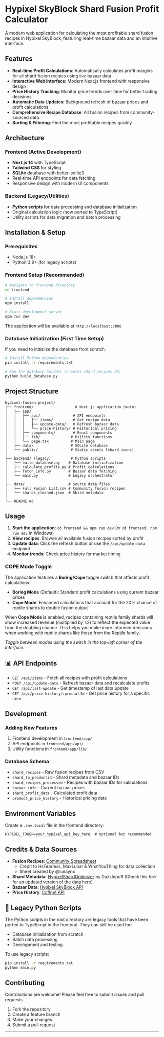 # Hypixel SkyBlock Shard Fusion Profit Calculator

A modern web application for calculating the most profitable shard fusion recipes in Hypixel SkyBlock, featuring real-time bazaar data and an intuitive interface.

## Features

- **Real-time Profit Calculations**: Automatically calculates profit margins for all shard fusion recipes using live bazaar data
- **Interactive Web Interface**: Modern Next.js frontend with responsive design
- **Price History Tracking**: Monitor price trends over time for better trading decisions
- **Automatic Data Updates**: Background refresh of bazaar prices and profit calculations
- **Comprehensive Recipe Database**: All fusion recipes from community-sourced data
- **Sorting & Filtering**: Find the most profitable recipes quickly

## Architecture

### Frontend (Active Development)

- **Next.js 14** with TypeScript
- **Tailwind CSS** for styling
- **SQLite** database with better-sqlite3
- Real-time API endpoints for data fetching
- Responsive design with modern UI components

### Backend (Legacy/Utilities)

- **Python scripts** for data processing and database initialization
- Original calculation logic (now ported to TypeScript)
- Utility scripts for data migration and batch processing

## Installation & Setup

### Prerequisites

- Node.js 18+
- Python 3.9+ (for legacy scripts)

### Frontend Setup (Recommended)

```bash
# Navigate to frontend directory
cd frontend

# Install dependencies
npm install

# Start development server
npm run dev
```

The application will be available at `http://localhost:3000`

### Database Initialization (First Time Setup)

If you need to initialize the database from scratch:

```bash
# Install Python dependencies
pip install -r requirements.txt

# Run the database builder (creates shard_recipes.db)
python build_database.py
```

## Project Structure

```
hypixel-fusion-project/
├── frontend/                   # Next.js application (main)
│   ├── app/
│   │   ├── api/               # API endpoints
│   │   │   ├── items/         # Get recipe data
│   │   │   ├── update-data/   # Refresh bazaar data
│   │   │   └── price-history/ # Historical pricing
│   │   ├── components/        # React components
│   │   ├── lib/              # Utility functions
│   │   └── page.tsx          # Main page
│   ├── data/                 # SQLite database
│   └── public/               # Static assets (shard icons)
│
├── backend/ (legacy)         # Python scripts
│   ├── build_database.py    # Database initialization
│   ├── calculate_profits.py # Profit calculations
│   ├── fetch_info.py        # Bazaar data fetching
│   └── main.py              # Legacy orchestrator
│
├── data/                    # Source data files
│   ├── Full Fusion List.csv # Community fusion recipes
│   └── shards_cleaned.json  # Shard metadata
│
└── README.md
```

## Usage

1. **Start the application**: `cd frontend && npm run dev` (or `cd frontend; npm run dev` in Windows)
2. **View recipes**: Browse all available fusion recipes sorted by profit
3. **Update data**: Click the refresh button or use the `/api/update-data` endpoint
4. **Monitor trends**: Check price history for market timing

### COPE Mode Toggle

The application features a **Boring/Cope** toggle switch that affects profit calculations:

- **Boring Mode** (Default): Standard profit calculations using current bazaar prices
- **Cope Mode**: Enhanced calculations that account for the 20% chance of reptile shards to double fusion output

When **Cope Mode** is enabled, recipes containing reptile family shards will show increased revenue (multiplied by 1.2) to reflect the expected value from the doubling chance. This helps you make more informed decisions when working with reptile shards like those from the Reptile family.

_Toggle between modes using the switch in the top-left corner of the interface._

## 📊 API Endpoints

- `GET /api/items` - Fetch all recipes with profit calculations
- `POST /api/update-data` - Refresh bazaar data and recalculate profits
- `GET /api/last-update` - Get timestamp of last data update
- `GET /api/price-history/:productId` - Get price history for a specific item

## Development

### Adding New Features

1. Frontend development in `frontend/app/`
2. API endpoints in `frontend/app/api/`
3. Utility functions in `frontend/app/lib/`

### Database Schema

- `shard_recipes` - Raw fusion recipes from CSV
- `shard_to_productid` - Shard metadata and bazaar IDs
- `shard_recipes_processed` - Recipes with bazaar IDs for calculations
- `bazaar_info` - Current bazaar prices
- `shard_profit_data` - Calculated profit data
- `product_price_history` - Historical pricing data

## Environment Variables

Create a `.env.local` file in the frontend directory:

```env
HYPIXEL_TOKEN=your_hypixel_api_key_here  # Optional but recommended
```

## Credits & Data Sources

- **Fusion Recipes**: [Community Spreadsheet](https://docs.google.com/spreadsheets/d/1yI5CLNYY2h_yzKaB0cFDUZQ_BdKQg8UUsjEDYCqV7Po/edit?usp=sharing)
  - Credit to HsFearless, MaxLunar & WhatYouThing for data collection
  - Sheet created by @lunaynx
- **Shard Metadata**: [HypixelShardOptimizer](https://github.com/Dazzlepuff/HypixelShardOptimizer) by Dazzlepuff (Check this fork for an updated version of the data [here](https://github.com/Lukasaurus11/HypixelShardOptimizer))
- **Bazaar Data**: [Hypixel SkyBlock API](https://api.hypixel.net)
- **Price History**: [Coflnet API](https://sky.coflnet.com)

## 🔧 Legacy Python Scripts

The Python scripts in the root directory are legacy tools that have been ported to TypeScript in the frontend. They can still be used for:

- Database initialization from scratch
- Batch data processing
- Development and testing

To use legacy scripts:

```bash
pip install -r requirements.txt
python main.py
```

## Contributing

Contributions are welcome! Please feel free to submit issues and pull requests.

1. Fork the repository
2. Create a feature branch
3. Make your changes
4. Submit a pull request

---
